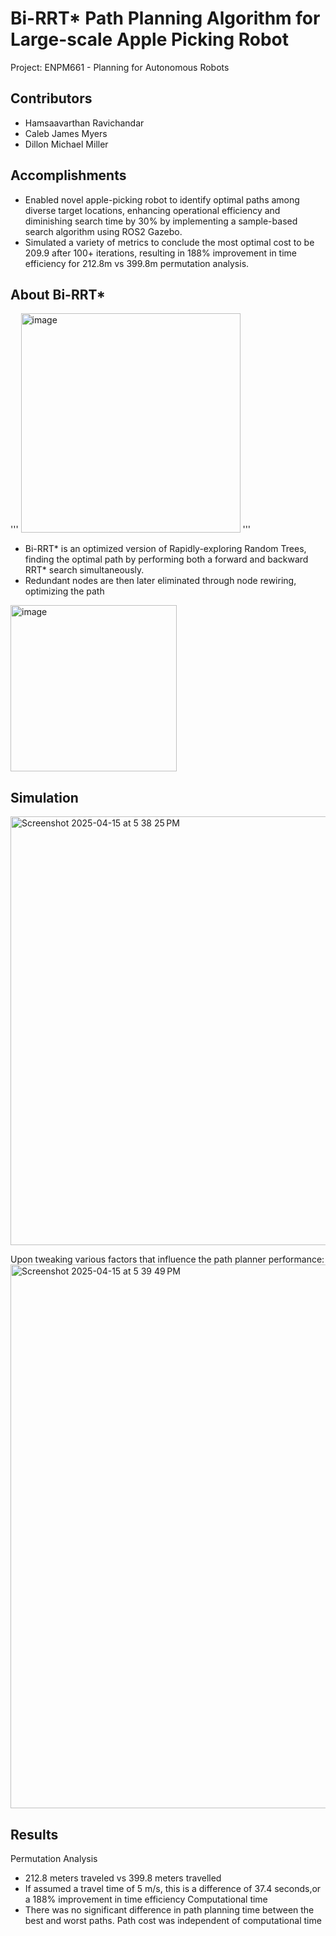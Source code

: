 # Bi-RRT* Path Planning Algorithm for Large-scale Apple Picking Robot
Project: ENPM661 - Planning for Autonomous Robots

## Contributors
* Hamsaavarthan Ravichandar
* Caleb James Myers
* Dillon Michael Miller

## Accomplishments
* Enabled novel apple-picking robot to identify optimal paths among diverse target locations, enhancing operational efficiency and diminishing search time by 30% by implementing a sample-based search algorithm using ROS2 Gazebo.
* Simulated a variety of metrics to conclude the most optimal cost to be 209.9 after 100+ iterations, resulting in 188% improvement in time efficiency for 212.8m vs 399.8m permutation analysis.

## About Bi-RRT*
'''
<img width="351" alt="image" src="https://github.com/user-attachments/assets/6dda9be5-33cf-44f2-95bd-3048770f3f3a" />
'''
* Bi-RRT* is an optimized version of Rapidly-exploring Random Trees, finding the optimal path by performing both a forward and backward RRT* search simultaneously.
* Redundant nodes are then later eliminated through node rewiring, optimizing the path

<img width="266" alt="image" src="https://github.com/user-attachments/assets/354d6290-00da-4822-9dc8-67a28bfe9156" />


## Simulation
<img width="686" alt="Screenshot 2025-04-15 at 5 38 25 PM" src="https://github.com/user-attachments/assets/9268ab1e-fc39-4243-844b-284b410e570d" />

Upon tweaking various factors that influence the path planner performance: 
<img width="870" alt="Screenshot 2025-04-15 at 5 39 49 PM" src="https://github.com/user-attachments/assets/4c213e64-3c36-4175-b107-752d7f3ae716" />


## Results
Permutation Analysis
*   212.8 meters traveled vs 399.8 meters travelled
*   If assumed a travel time of 5 m/s, this is a difference of 37.4 seconds,or a 188% improvement in time efficiency
Computational time
* There was no significant difference in path planning time between the best and worst paths. Path cost was independent of computational time

